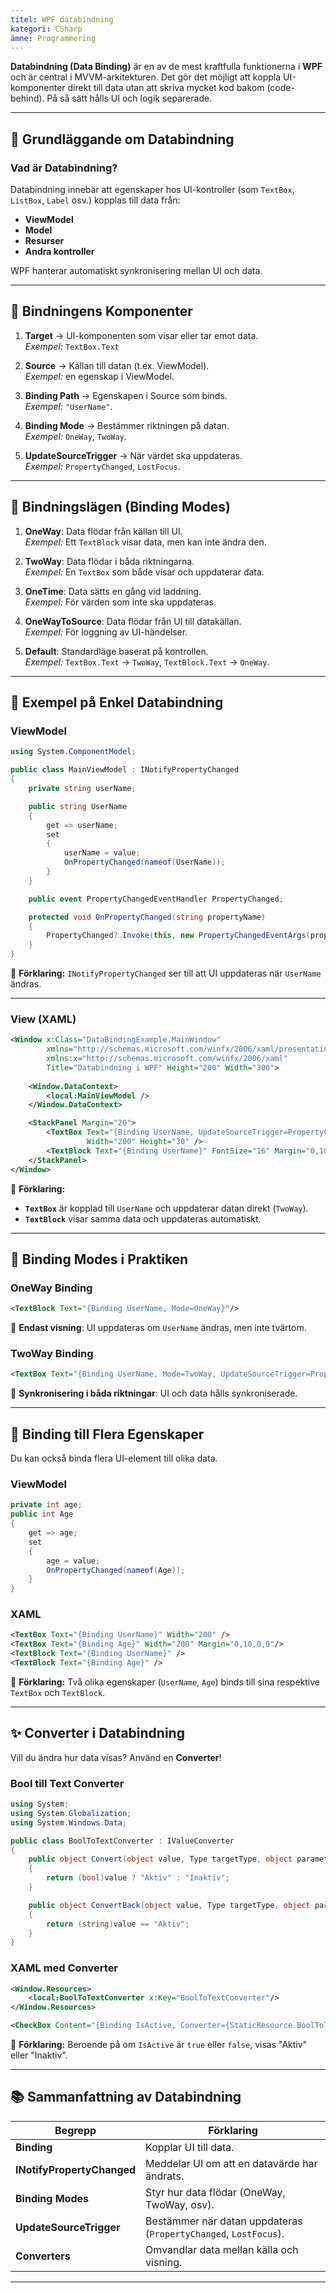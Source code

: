 ```yaml
---
titel: WPF databindning
kategori: CSharp
ämne: Programmering
---
```

**Databindning (Data Binding)** är en av de mest kraftfulla funktionerna i **WPF** och är central i MVVM-arkitekturen. Det gör det möjligt att koppla UI-komponenter direkt till data utan att skriva mycket kod bakom (code-behind). På så sätt hålls UI och logik separerade.

---

## 🔑 **Grundläggande om Databindning**

### **Vad är Databindning?**
Databindning innebär att egenskaper hos UI-kontroller (som `TextBox`, `ListBox`, `Label` osv.) kopplas till data från:
- **ViewModel**
- **Model**
- **Resurser**
- **Andra kontroller**

WPF hanterar automatiskt synkronisering mellan UI och data.

---

## 📌 **Bindningens Komponenter**

1. **Target** → UI-komponenten som visar eller tar emot data.  
   _Exempel:_ `TextBox.Text`

2. **Source** → Källan till datan (t.ex. ViewModel).  
   _Exempel:_ en egenskap i ViewModel.

3. **Binding Path** → Egenskapen i Source som binds.  
   _Exempel:_ `"UserName"`.

4. **Binding Mode** → Bestämmer riktningen på datan.  
   _Exempel:_ `OneWay`, `TwoWay`.

5. **UpdateSourceTrigger** → När värdet ska uppdateras.  
   _Exempel:_ `PropertyChanged`, `LostFocus`.

---

## 🔄 **Bindningslägen (Binding Modes)**

1. **OneWay**: Data flödar från källan till UI.  
   _Exempel:_ Ett `TextBlock` visar data, men kan inte ändra den.  

2. **TwoWay**: Data flödar i båda riktningarna.  
   _Exempel:_ En `TextBox` som både visar och uppdaterar data.  

3. **OneTime**: Data sätts en gång vid laddning.  
   _Exempel:_ För värden som inte ska uppdateras.  

4. **OneWayToSource**: Data flödar från UI till datakällan.  
   _Exempel:_ För loggning av UI-händelser.  

5. **Default**: Standardläge baserat på kontrollen.  
   _Exempel:_ `TextBox.Text` → `TwoWay`, `TextBlock.Text` → `OneWay`.

---

## 🚀 **Exempel på Enkel Databindning**

### **ViewModel**

```csharp
using System.ComponentModel;

public class MainViewModel : INotifyPropertyChanged
{
    private string userName;

    public string UserName
    {
        get => userName;
        set
        {
            userName = value;
            OnPropertyChanged(nameof(UserName));
        }
    }

    public event PropertyChangedEventHandler PropertyChanged;

    protected void OnPropertyChanged(string propertyName)
    {
        PropertyChanged?.Invoke(this, new PropertyChangedEventArgs(propertyName));
    }
}
```

📝 **Förklaring:** `INotifyPropertyChanged` ser till att UI uppdateras när `UserName` ändras.

---

### **View (XAML)**

```xml
<Window x:Class="DataBindingExample.MainWindow"
        xmlns="http://schemas.microsoft.com/winfx/2006/xaml/presentation"
        xmlns:x="http://schemas.microsoft.com/winfx/2006/xaml"
        Title="Databindning i WPF" Height="200" Width="300">
    
    <Window.DataContext>
        <local:MainViewModel />
    </Window.DataContext>

    <StackPanel Margin="20">
        <TextBox Text="{Binding UserName, UpdateSourceTrigger=PropertyChanged}" 
                 Width="200" Height="30" />
        <TextBlock Text="{Binding UserName}" FontSize="16" Margin="0,10,0,0"/>
    </StackPanel>
</Window>
```

📝 **Förklaring:**
- **`TextBox`** är kopplad till `UserName` och uppdaterar datan direkt (`TwoWay`).  
- **`TextBlock`** visar samma data och uppdateras automatiskt.

---

## 🔄 **Binding Modes i Praktiken**

### **OneWay Binding**

```xml
<TextBlock Text="{Binding UserName, Mode=OneWay}"/>
```
📝 **Endast visning**: UI uppdateras om `UserName` ändras, men inte tvärtom.

### **TwoWay Binding**

```xml
<TextBox Text="{Binding UserName, Mode=TwoWay, UpdateSourceTrigger=PropertyChanged}"/>
```
📝 **Synkronisering i båda riktningar**: UI och data hålls synkroniserade.

---

## 🎨 **Binding till Flera Egenskaper**

Du kan också binda flera UI-element till olika data.

### **ViewModel**

```csharp
private int age;
public int Age
{
    get => age;
    set
    {
        age = value;
        OnPropertyChanged(nameof(Age));
    }
}
```

### **XAML**

```xml
<TextBox Text="{Binding UserName}" Width="200" />
<TextBox Text="{Binding Age}" Width="200" Margin="0,10,0,0"/>
<TextBlock Text="{Binding UserName}" />
<TextBlock Text="{Binding Age}" />
```

📝 **Förklaring:** Två olika egenskaper (`UserName`, `Age`) binds till sina respektive `TextBox` och `TextBlock`.

---

## ✨ **Converter i Databindning**

Vill du ändra hur data visas? Använd en **Converter**!

### **Bool till Text Converter**

```csharp
using System;
using System.Globalization;
using System.Windows.Data;

public class BoolToTextConverter : IValueConverter
{
    public object Convert(object value, Type targetType, object parameter, CultureInfo culture)
    {
        return (bool)value ? "Aktiv" : "Inaktiv";
    }

    public object ConvertBack(object value, Type targetType, object parameter, CultureInfo culture)
    {
        return (string)value == "Aktiv";
    }
}
```

### **XAML med Converter**

```xml
<Window.Resources>
    <local:BoolToTextConverter x:Key="BoolToTextConverter"/>
</Window.Resources>

<CheckBox Content="{Binding IsActive, Converter={StaticResource BoolToTextConverter}}" />
```

📝 **Förklaring:** Beroende på om `IsActive` är `true` eller `false`, visas "Aktiv" eller "Inaktiv".

---

## 📚 **Sammanfattning av Databindning**

| **Begrepp**         | **Förklaring**                                                                 |
|---------------------|--------------------------------------------------------------------------------|
| **Binding**         | Kopplar UI till data.                                                          |
| **INotifyPropertyChanged** | Meddelar UI om att en datavärde har ändrats.                              |
| **Binding Modes**   | Styr hur data flödar (OneWay, TwoWay, osv).                                     |
| **UpdateSourceTrigger** | Bestämmer när datan uppdateras (`PropertyChanged`, `LostFocus`).            |
| **Converters**      | Omvandlar data mellan källa och visning.                                       |

---
